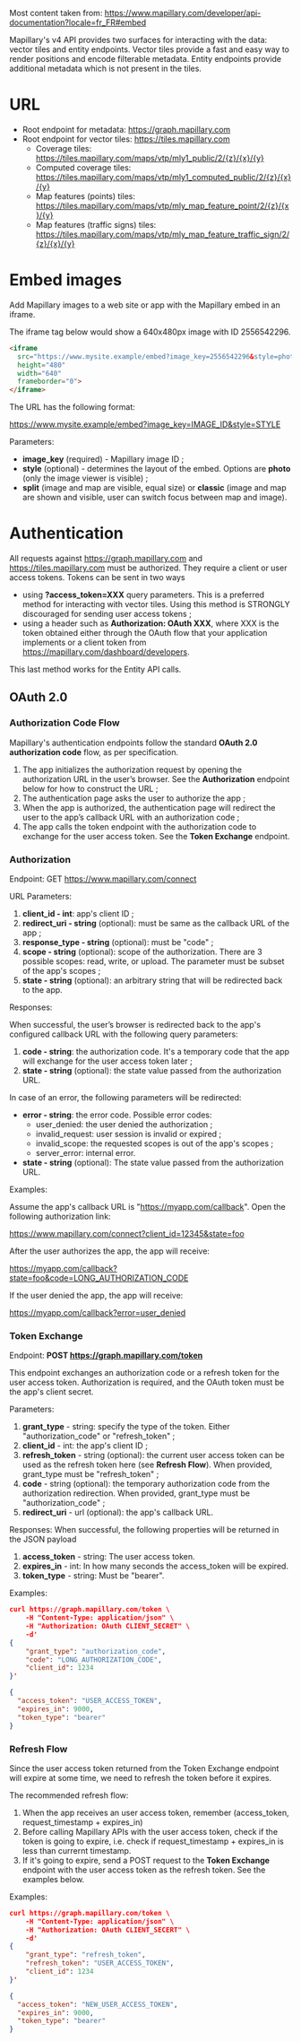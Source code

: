 Most content taken from: https://www.mapillary.com/developer/api-documentation?locale=fr_FR#embed

Mapillary's v4 API provides two surfaces for interacting with the data:
vector tiles and entity endpoints.
Vector tiles provide a fast and easy way to render positions and encode filterable metadata.
Entity endpoints provide additional metadata which is not present in the tiles.

# URL

- Root endpoint for metadata: https://graph.mapillary.com
- Root endpoint for vector tiles: https://tiles.mapillary.com
  - Coverage tiles: https://tiles.mapillary.com/maps/vtp/mly1_public/2/{z}/{x}/{y}
  - Computed coverage tiles: https://tiles.mapillary.com/maps/vtp/mly1_computed_public/2/{z}/{x}/{y}
  - Map features (points) tiles: https://tiles.mapillary.com/maps/vtp/mly_map_feature_point/2/{z}/{x}/{y}
  - Map features (traffic signs) tiles: https://tiles.mapillary.com/maps/vtp/mly_map_feature_traffic_sign/2/{z}/{x}/{y}

# Embed images

Add Mapillary images to a web site or app with the Mapillary embed in an iframe.

The iframe tag below would show a 640x480px image with ID 2556542296.

```html
<iframe 
  src="https://www.mysite.example/embed?image_key=2556542296&style=photo" 
  height="480" 
  width="640"  
  frameborder="0">
</iframe>
```

The URL has the following format:

https://www.mysite.example/embed?image_key=IMAGE_ID&style=STYLE

Parameters:

- **image_key** (required) - Mapillary image ID ;
- **style** (optional) - determines the layout of the embed. Options are **photo** (only the image viewer is visible) ;
- **split** (image and map are visible, equal size) or **classic** (image and map are shown and visible, user can switch focus between map and image).

# Authentication

All requests against https://graph.mapillary.com and https://tiles.mapillary.com must be authorized. They require a client or user access tokens. Tokens can be sent in two ways

- using **?access_token=XXX** query parameters. This is a preferred method for interacting with vector tiles. Using this method is STRONGLY discouraged for sending user access tokens ;
- using a header such as **Authorization: OAuth XXX**, where XXX is the token obtained either through the OAuth flow that your application implements or a client token from https://mapillary.com/dashboard/developers.

This last method works for the Entity API calls.

## OAuth 2.0

### Authorization Code Flow

Mapillary's authentication endpoints follow the standard **OAuth 2.0 authorization code** flow, as per specification.

1. The app initializes the authorization request by opening the authorization URL in the user’s browser. See the **Authorization** endpoint below for how to construct the URL ;
2. The authentication page asks the user to authorize the app ;
3. When the app is authorized, the authentication page will redirect the user to the app’s callback URL with an authorization code ;
4. The app calls the token endpoint with the authorization code to exchange for the user access token. See the **Token Exchange** endpoint.

### Authorization

Endpoint: GET https://www.mapillary.com/connect

URL Parameters:

1. **client_id - int**: app's client ID ;
2. **redirect_uri - string** (optional): must be same as the callback URL of the app ;
3. **response_type - string** (optional): must be "code" ;
4. **scope - string** (optional): scope of the authorization. There are 3 possible scopes: read, write, or upload. The parameter must be subset of the app's scopes ;
5. **state - string** (optional): an arbitrary string that will be redirected back to the app.

Responses:

When successful, the user’s browser is redirected back to the app's configured callback URL with the following query parameters:

1. **code - string**: the authorization code. It's a temporary code that the app will exchange for the user access token later ;
2. **state - string** (optional): the state value passed from the authorization URL.

In case of an error, the following parameters will be redirected:

- **error - string**: the error code. Possible error codes:
  - user_denied: the user denied the authorization ;
  - invalid_request: user session is invalid or expired ;
  - invalid_scope: the requested scopes is out of the app's scopes ;
  - server_error: internal error.
- **state - string** (optional): The state value passed from the authorization URL.

Examples:

Assume the app's callback URL is "https://myapp.com/callback". Open the following authorization link:

https://www.mapillary.com/connect?client_id=12345&state=foo

After the user authorizes the app, the app will receive:

https://myapp.com/callback?state=foo&code=LONG_AUTHORIZATION_CODE

If the user denied the app, the app will receive:

https://myapp.com/callback?error=user_denied

### Token Exchange

Endpoint: **POST https://graph.mapillary.com/token**

This endpoint exchanges an authorization code or a refresh token for the user access token. Authorization is required, and the OAuth token must be the app's client secret.

Parameters:

1. **grant_type** - string: specify the type of the token. Either "authorization_code" or "refresh_token" ;
2. **client_id** - int: the app's client ID ;
3. **refresh_token** - string (optional): the current user access token can be used as the refresh token here (see **Refresh Flow**). When provided, grant_type must be "refresh_token" ;
4. **code** - string (optional): the temporary authorization code from the authorization redirection. When provided, grant_type must be "authorization_code" ;
5. **redirect_uri** - url (optional): the app's callback URL.

Responses:
When successful, the following properties will be returned in the JSON payload

1. **access_token** - string: The user access token.
2. **expires_in** - int: In how many seconds the access_token will be expired.
3. **token_type** - string: Must be "bearer".

Examples:

```json
curl https://graph.mapillary.com/token \
    -H "Content-Type: application/json" \
    -H "Authorization: OAuth CLIENT_SECRET" \
    -d'
{
    "grant_type": "authorization_code",
    "code": "LONG_AUTHORIZATION_CODE",
    "client_id": 1234
}'

{
  "access_token": "USER_ACCESS_TOKEN",
  "expires_in": 9000,
  "token_type": "bearer"
}
```

### Refresh Flow

Since the user access token returned from the Token Exchange endpoint will expire at some time, we need to refresh the token before it expires.

The recommended refresh flow:

1. When the app receives an user access token, remember (access_token, request_timestamp + expires_in)
2. Before calling Mapillary APIs with the user access token, check if the token is going to expire, i.e. check if request_timestamp + expires_in is less than currernt timestamp.
3. If it's going to expire, send a POST request to the **Token Exchange** endpoint with the user access token as the refresh token. See the examples below.

Examples:

```json
curl https://graph.mapillary.com/token \
    -H "Content-Type: application/json" \
    -H "Authorization: OAuth CLIENT_SECERT" \
    -d'
{
    "grant_type": "refresh_token",
    "refresh_token": "USER_ACCESS_TOKEN",
    "client_id": 1234
}'

{
  "access_token": "NEW_USER_ACCESS_TOKEN",
  "expires_in": 9000,
  "token_type": "bearer"
}
```
